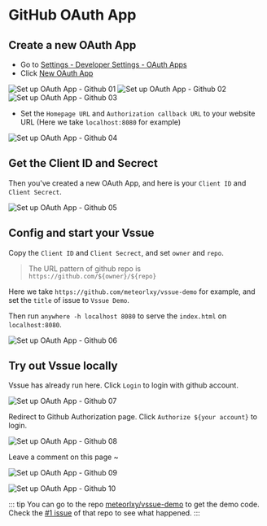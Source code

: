 # GitHub OAuth App

## Create a new OAuth App

- Go to [Settings - Developer Settings - OAuth Apps](https://github.com/settings/developers)
- Click [New OAuth App](https://github.com/settings/applications/new)

![Set up OAuth App - Github 01](/assets/img/oauth-app-github-01.png)
![Set up OAuth App - Github 02](/assets/img/oauth-app-github-02.png)
![Set up OAuth App - Github 03](/assets/img/oauth-app-github-03.png)

- Set the `Homepage URL` and `Authorization callback URL` to your website URL (Here we take `localhost:8080` for example)

![Set up OAuth App - Github 04](/assets/img/oauth-app-github-04.png)

## Get the Client ID and Secrect

Then you've created a new OAuth App, and here is your `Client ID` and `Client Secrect`.

![Set up OAuth App - Github 05](/assets/img/oauth-app-github-05.png)

## Config and start your Vssue

Copy the `Client ID` and `Client Secrect`, and set `owner` and `repo`.

> The URL pattern of github repo is `https://github.com/${owner}/${repo}`

Here we take `https://github.com/meteorlxy/vssue-demo` for example, and set the `title` of issue to `Vssue Demo`.

Then run `anywhere -h localhost 8080` to serve the `index.html` on `localhost:8080`.

![Set up OAuth App - Github 06](/assets/img/oauth-app-github-06.png)

## Try out Vssue locally

Vssue has already run here. Click `Login` to login with github account.

![Set up OAuth App - Github 07](/assets/img/oauth-app-github-07.png)

Redirect to Github Authorization page. Click `Authorize ${your account}` to login.

![Set up OAuth App - Github 08](/assets/img/oauth-app-github-08.png)

Leave a comment on this page ~

![Set up OAuth App - Github 09](/assets/img/oauth-app-github-09.png)

![Set up OAuth App - Github 10](/assets/img/oauth-app-github-10.png)

::: tip
You can go to the repo [meteorlxy/vssue-demo](https://github.com/meteorlxy/vssue-demo) to get the demo code. Check the [#1 issue](https://github.com/meteorlxy/vssue-demo/issues/1) of that repo to see what happened.
:::
